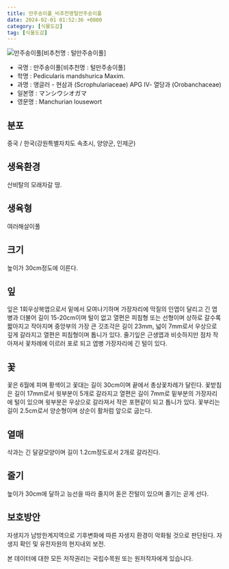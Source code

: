 ```yaml
---
title: 만주송이풀_비추천명털만주송이풀
date: 2024-02-01 01:52:36 +0800
category: [식물도감]
tag: [식물도감]
---
```




![만주송이풀[비추천명 : 털만주송이풀]](/fileUpload/plants/basic/Scrophulariaceae/Pedicularis/9603/9603_1_th2.jpg)
- 국명 : 만주송이풀[비추천명 : 털만주송이풀]
- 학명 : Pedicularis mandshurica Maxim.
- 과명 : 앵글러 - 현삼과 (Scrophulariaceae) APG Ⅳ- 열당과 (Orobanchaceae)
- 일본명 : マンシウシオガマ
- 영문명 : Manchurian lousewort


## 분포
중국 / 한국(강원특별자치도 속초시, 양양군, 인제군) 
## 생육환경
산비탈의 모래자갈 땅.
## 생육형
여러해살이풀 
## 크기
높이가 30cm정도에 이른다.
## 잎
잎은 1회우상복엽으로서 밑에서 모여나기하며 가장자리에 막질의 인엽이 달리고 긴 엽병과 더불어 길이 15-20cm이며 털이 없고 열편은 피침형 또는 선형이며 상하로 갈수록 짧아지고 작아지며 중앙부의 가장 큰 깃조각은 길이 23mm, 넓이 7mm로서 우상으로 깊게 갈라지고 열편은 피침형이며 톱니가 있다. 줄기잎은 근생엽과 비슷하지만 점차 작아져서 꽃차례에 이르러 포로 되고 엽병 가장자리에 긴 털이 있다.
## 꽃
꽃은 6월에 피며 황색이고 꽃대는 길이 30cm이며 끝에서 총상꽃차례가 달린다. 꽃받침은 길이 17mm로서 윗부분이 5개로 갈라지고 열편은 길이 7mm로 밑부분의 가장자리에 털이 있으며 윗부분은 우상으로 갈라져서 작은 포편같이 되고 톱니가 있다. 꽃부리는 길이 2.5cm로서 양순형이며 상순이 활처럼 앞으로 굽는다.
## 열매
삭과는 긴 달걀모양이며 길이 1.2cm정도로서 2개로 갈라진다.
## 줄기
높이가 30cm에 달하고 능선을 따라 줄지어 돋은 잔털이 있으며 줄기는 곧게 선다.
## 보호방안
자생지가 남방한계지역으로 기후변화에 따른 자생지 환경이 악화될 것으로 판단된다. 자생지 확인 및 유전자원의 현지내외 보전.






본 데이터에 대한 모든 저작권리는 국립수목원 또는 원저작자에게 있습니다.
